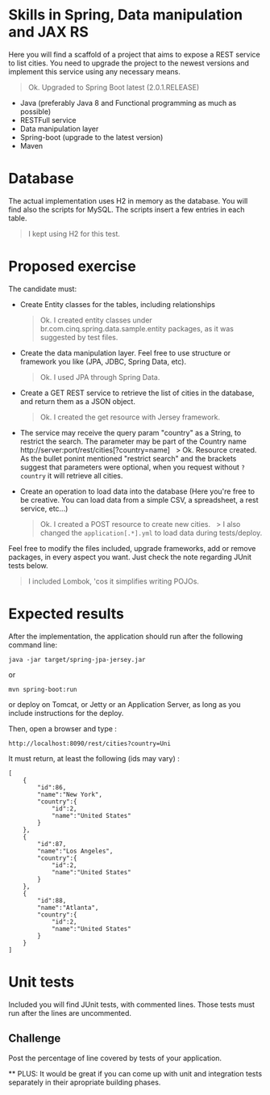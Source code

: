 # Skills in Spring, Data manipulation and JAX RS
Here you will find a scaffold of a project that aims to expose a REST service to list cities.
You need to upgrade the project to the newest versions and implement this service using any necessary means.

> Ok. Upgraded to Spring Boot latest (2.0.1.RELEASE)

- Java (preferably Java 8 and Functional programming as much as possible)
- RESTFull service
- Data manipulation layer
- Spring-boot (upgrade to the latest version)
- Maven

# Database
The actual implementation uses H2 in memory as the database. You will find also the scripts 
for MySQL. The scripts insert a few entries in each table.

> I kept using H2 for this test.

# Proposed exercise
The candidate must:
- Create Entity classes for the tables, including relationships
   > Ok. I created entity classes under br.com.cinq.spring.data.sample.entity packages, as it was suggested by test files.

- Create the data manipulation layer. Feel free to use structure or framework you like (JPA, JDBC, Spring Data, etc).
   > Ok. I used JPA through Spring Data.

- Create a GET REST service to retrieve the list of cities in the database, and return them as a JSON object.
   > Ok. I created the get resource with Jersey framework.

- The service may receive the query param "country" as a String, to restrict the search. The parameter may be part of the Country name
   http://server:port/rest/cities[?country=name]
   > Ok. Resource created. As the bullet ponint mentioned "restrict search" and the brackets suggest that parameters were optional, when you request without `?country` it will retrieve all cities.

- Create an operation to load data into the database (Here you're free to be creative. You can load data from a simple CSV, a spreadsheet, a rest service, etc...)
   > Ok. I created a POST resource to create new cities.
   > I also changed the `application[.*].yml` to load data during tests/deploy.

Feel free to modify the files included, upgrade frameworks, add or remove packages, in every aspect you want. Just check the note regarding JUnit tests below.
   > I included Lombok, 'cos it simplifies writing POJOs.

# Expected results
After the implementation, the application should run after the following command line:

	java -jar target/spring-jpa-jersey.jar
    
or 

    mvn spring-boot:run
    
or deploy on Tomcat, or Jetty or an Application Server, as long as you include instructions for the deploy.


Then, open a browser and type :

    http://localhost:8090/rest/cities?country=Uni


It must return, at least the following (ids may vary) :

    [
        {
            "id":86,
            "name":"New York",
            "country":{
                "id":2,
                "name":"United States"
            }
        },
        {
            "id":87,
            "name":"Los Angeles",
            "country":{
                "id":2,
                "name":"United States"
            }
        },
        {
            "id":88,
            "name":"Atlanta",
            "country":{
                "id":2,
                "name":"United States"
            }
        }
    ]


# Unit tests

Included you will find JUnit tests, with commented lines. Those tests must run after the lines
are uncommented. 

## Challenge

Post the percentage of line covered by tests of your application.


** PLUS: It would be great if you can come up with unit and integration tests separately in their apropriate building phases.
